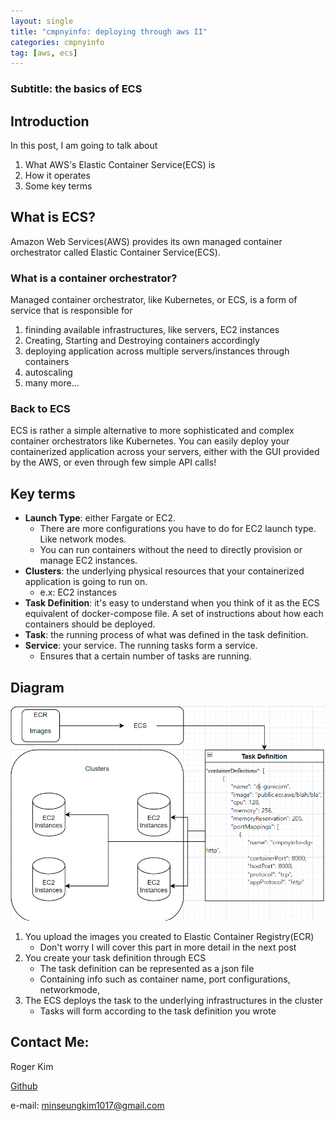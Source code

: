 ```yaml
---
layout: single
title: "cmpnyinfo: deploying through aws II"
categories: cmpnyinfo
tag: [aws, ecs]
---
```

### Subtitle: the basics of ECS

## Introduction

In this post, I am going to talk about
1. What AWS's Elastic Container Service(ECS) is
2. How it operates
3. Some key terms

## What is ECS?

Amazon Web Services(AWS) provides its own managed container orchestrator called Elastic Container Service(ECS).

### What is a container orchestrator?

Managed container orchestrator, like Kubernetes, or ECS, is a form of service that is responsible for
1. fininding available infrastructures, like servers, EC2 instances
2. Creating, Starting and Destroying containers accordingly
3. deploying application across multiple servers/instances through containers
4. autoscaling
5. many more...

### Back to ECS

ECS is rather a simple alternative to more sophisticated and complex container orchestrators like Kubernetes. You can easily deploy your containerized application across your servers, either with the GUI provided by the AWS, or even through few simple API calls!

## Key terms
- **Launch Type**: either Fargate or EC2.
    - There are more configurations you have to do for EC2 launch type. Like network modes.
    - You can run containers without the need to directly provision or manage EC2 instances.
- **Clusters**: the underlying physical resources that your containerized application is going to run on. 
    - e.x: EC2 instances
- **Task Definition**: it's easy to understand when you think of it as the ECS equivalent of docker-compose file. A set of instructions about how each containers should be deployed.
- **Task**: the running process of what was defined in the task definition.
- **Service**: your service. The running tasks form a service.
    - Ensures that a certain number of tasks are running.

## Diagram
![](/assets/img/ecs-struct.png)
1. You upload the images you created to Elastic Container Registry(ECR)
    - Don't worry I will cover this part in more detail in the next post
2. You create your task definition through ECS
    - The task definition can be represented as a json file
    - Containing info such as container name, port configurations, networkmode,
3. The ECS deploys the task to the underlying infrastructures in the cluster
    - Tasks will form according to the task definition you wrote

## Contact Me:

Roger Kim

[Github](https://github.com/RogerKimJazzLover)

e-mail: <minseungkim1017@gmail.com> 